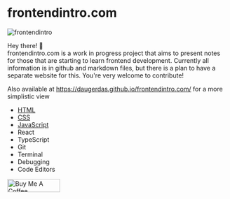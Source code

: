 # frontendintro.com 

![frontendintro](https://github.com/daugerdas/frontendintro.com/assets/14166408/3ea931b9-28d6-4569-a250-9b5ab2b863d4)

Hey there! 👋 \
frontendintro.com is a work in progress project that aims to present notes for those that are starting to learn frontend development. Currently all information is in github and markdown files, but there is a plan to have a separate website for this. You're very welcome to contribute!

Also available at https://daugerdas.github.io/frontendintro.com/ for a more simplistic view

- [HTML](https://github.com/daugerdas/frontendintro.com/blob/main/html.md)
- [CSS](https://github.com/daugerdas/frontendintro.com/blob/main/css.md)
- [JavaScript](https://github.com/daugerdas/frontendintro.com/blob/main/javascript.md)
- React
- TypeScript
- Git
- Terminal
- Debugging
- Code Editors

<a href="https://www.buymeacoffee.com/daugerdas" target="_blank"><img src="https://cdn.buymeacoffee.com/buttons/v2/default-yellow.png" alt="Buy Me A Coffee" style="height: 30px !important;width: 120px !important;" ></a>
